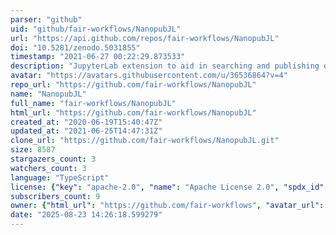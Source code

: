 ```yaml
---
parser: "github"
uid: "github/fair-workflows/NanopubJL"
url: "https://api.github.com/repos/fair-workflows/NanopubJL"
doi: "10.5281/zenodo.5031855"
timestamp: "2021-06-27 00:22:29.873533"
description: "JupyterLab extension to aid in searching and publishing of Nanopublications in a python notebook"
avatar: "https://avatars.githubusercontent.com/u/36536864?v=4"
repo_url: "https://github.com/fair-workflows/NanopubJL"
name: "NanopubJL"
full_name: "fair-workflows/NanopubJL"
html_url: "https://github.com/fair-workflows/NanopubJL"
created_at: "2020-06-19T15:40:47Z"
updated_at: "2021-06-25T14:47:31Z"
clone_url: "https://github.com/fair-workflows/NanopubJL.git"
size: 8587
stargazers_count: 3
watchers_count: 3
language: "TypeScript"
license: {"key": "apache-2.0", "name": "Apache License 2.0", "spdx_id": "Apache-2.0", "url": "https://api.github.com/licenses/apache-2.0", "node_id": "MDc6TGljZW5zZTI="}
subscribers_count: 9
owner: {"html_url": "https://github.com/fair-workflows", "avatar_url": "https://avatars.githubusercontent.com/u/36536864?v=4", "login": "fair-workflows", "type": "Organization"}
date: "2025-08-23 14:26:18.599279"
---
```

